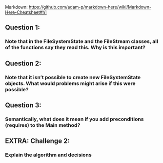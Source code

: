 
Markdown: https://github.com/adam-p/markdown-here/wiki/Markdown-Here-Cheatsheet#h1

## Question 1:
### Note that in the FileSystemState and the FileStream classes, all of the functions say they read this. Why is this important?


## Question 2:
### Note that it isn’t possible to create new FileSystemState objects. What would problems might arise if this were possible?

## Question 3:
### Semantically, what does it mean if you add preconditions (requires) to the Main method?



## EXTRA: Challenge 2:
### Explain the algorithm and decisions